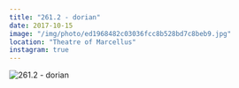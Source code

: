 ```yaml
---
title: "261.2 - dorian"
date: 2017-10-15
image: "/img/photo/ed1968482c03036fcc8b528bd7c8beb9.jpg"
location: "Theatre of Marcellus"
instagram: true
---
```


![261.2 - dorian](/img/photo/ed1968482c03036fcc8b528bd7c8beb9.jpg)
